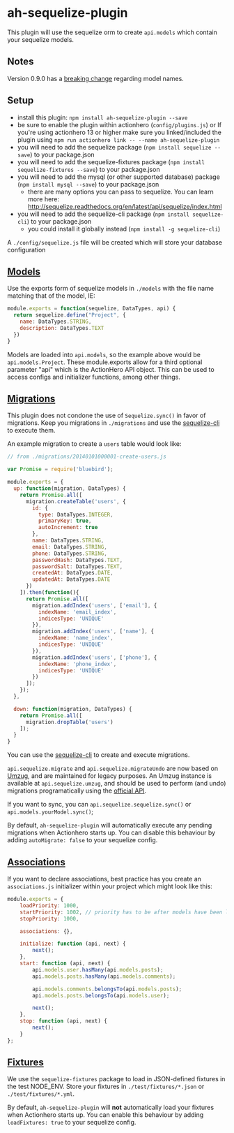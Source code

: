 # ah-sequelize-plugin

This plugin will use the sequelize orm to create `api.models` which contain your sequelize models.

## Notes
Version 0.9.0 has a [breaking change](https://github.com/evantahler/ah-sequelize-plugin/pull/30) regarding model names.

## Setup

- install this plugin: `npm install ah-sequelize-plugin --save`
- be sure to enable the plugin within actionhero (`config/plugins.js`) or If you're using actionhero 13 or higher make sure you linked/included the plugin using `npm run actionhero link -- --name ah-sequelize-plugin`
- you will need to add the sequelize package (`npm install sequelize --save`) to your package.json
- you will need to add the sequelize-fixtures package (`npm install sequelize-fixtures --save`) to your package.json
- you will need to add the mysql (or other supported database) package (`npm install mysql --save`) to your package.json
  - there are many options you can pass to sequelize.  You can learn more here: http://sequelize.readthedocs.org/en/latest/api/sequelize/index.html
- you will need to add the sequelize-cli package (`npm install sequelize-cli`) to your package.json
  - you could install it globally instead (`npm install -g sequelize-cli`)

A `./config/sequelize.js` file will be created which will store your database configuration

## [Models](http://docs.sequelizejs.com/en/latest/api/models)

Use the exports form of sequelize models in `./models` with the file name matching that of the model, IE:

```javascript
module.exports = function(sequelize, DataTypes, api) {
  return sequelize.define("Project", {
    name: DataTypes.STRING,
    description: DataTypes.TEXT
  })
}
```

Models are loaded into `api.models`, so the example above would be `api.models.Project`. These module.exports allow for a third optional parameter "api" which is the ActionHero API object. This can be used to access configs and initializer functions, among other things.

## [Migrations](http://docs.sequelizejs.com/en/latest/api/migrations)

This plugin does not condone the use of `Sequelize.sync()` in favor of migrations.  Keep you migrations in `./migrations` and use the [sequelize-cli](https://github.com/sequelize/cli) to execute them.

An example migration to create a `users` table would look like:
```javascript
// from ./migrations/20140101000001-create-users.js

var Promise = require('bluebird');

module.exports = {
  up: function(migration, DataTypes) {
    return Promise.all([
      migration.createTable('users', {
        id: {
          type: DataTypes.INTEGER,
          primaryKey: true,
          autoIncrement: true
        },
        name: DataTypes.STRING,
        email: DataTypes.STRING,
        phone: DataTypes.STRING,
        passwordHash: DataTypes.TEXT,
        passwordSalt: DataTypes.TEXT,
        createdAt: DataTypes.DATE,
        updatedAt: DataTypes.DATE
      })
    ]).then(function(){
      return Promise.all([
        migration.addIndex('users', ['email'], {
          indexName: 'email_index',
          indicesType: 'UNIQUE'
        }),
        migration.addIndex('users', ['name'], {
          indexName: 'name_index',
          indicesType: 'UNIQUE'
        }),
        migration.addIndex('users', ['phone'], {
          indexName: 'phone_index',
          indicesType: 'UNIQUE'
        })
      ]);
    });
  },

  down: function(migration, DataTypes) {
    return Promise.all([
      migration.dropTable('users')
    ]);
  }
}
```

You can use the [sequelize-cli](http://docs.sequelizejs.com/en/latest/docs/migrations/) to create and execute migrations.

`api.sequelize.migrate` and `api.sequelize.migrateUndo` are now based on [Umzug](https://github.com/sequelize/umzug), and are maintained for legacy purposes.
An Umzug instance is available at `api.sequelize.umzug`, and should be used to perform (and undo) migrations programatically using the [official API](https://github.com/sequelize/umzug#api).

If you want to sync, you can `api.sequelize.sequelize.sync()` or `api.models.yourModel.sync()`;

By default, `ah-sequelize-plugin` will automatically execute any pending migrations when Actionhero starts up. You can disable this behaviour by adding `autoMigrate: false` to your sequelize config.

## [Associations](http://docs.sequelizejs.com/en/latest/api/associations)

If you want to declare associations, best practice has you create an `associations.js` initializer within your project which might look like this:

```javascript
module.exports = {
    loadPriority: 1000,
    startPriority: 1002, // priority has to be after models have been loaded
    stopPriority: 1000,

    associations: {},

    initialize: function (api, next) {
        next();
    },
    start: function (api, next) {
        api.models.user.hasMany(api.models.posts);
        api.models.posts.hasMany(api.models.comments);

        api.models.comments.belongsTo(api.models.posts);
        api.models.posts.belongsTo(api.models.user);

        next();
    },
    stop: function (api, next) {
        next();
    }
};
```

## [Fixtures](https://github.com/domasx2/sequelize-fixtures)

We use the `sequelize-fixtures` package to load in JSON-defined fixtures in the test NODE\_ENV.  Store your fixtures in `./test/fixtures/*.json` or `./test/fixtures/*.yml`.

By default, `ah-sequelize-plugin` will **not** automatically load your fixtures when Actionhero starts up. You can enable this behaviour by adding `loadFixtures: true` to your sequelize config.
